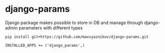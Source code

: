 # django-params
Django package makes possible to store in DB and manage through django-admin parameters with different types

```
pip install git+https://github.com/maxvyaznikov/django-params.git
```

```
INSTALLED_APPS += ('django_params',)
```
